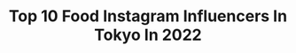 ---
title: Top 10 Food Instagram Influencers In Tokyo In 2022
description: >-
  Find top food Instagram influencers in Tokyo in 2022. Most popular hashtags: #tokyo #food #japan #instafood.
platform: Instagram
hits: 83
text_top: Identify the most popular Instagram accounts on inBeat.
text_bottom: inBeat aggregates 83 Instagram influencers like this in Tokyo, Japan for you to work with.
profiles:
  - username: "cruse.jimny.girl"
    fullname: >-
      CRUSE JIMNY GIRL
    bio: >-
      TOKYO×JIMNY×GIRL🗼🚙👩 FOLLOW ME!! ショップやカーショーなどのイベント関連や雑誌の撮影など、オファーお待ちしております。Youtubeなど、コラボ関連のお問い合わせもお気軽にDMください☺️
    location: "Japan"
    followers: 14944
    engagement: 707
    commentsToLikes: 0.018558
    id: ckapckyct48ut0i78b8xjtck6
    verified: false
    hashtags: "#cargirls, #japanesegirl, #carstagram, #halloween"
  - username: "aytystyle"
    fullname: >-
      Ay&Ty Style
    bio: >-
      watches, wine and foods in Tokyo♡ 🌸plz credit if repost🌸 . 🎞 Video edit by Ty . 🍷#aytywine 🍽#aytydining #ayty_best10 #ayty_best20 #ayty_best30 .
    location: "Japan"
    followers: 29689
    engagement: 402
    commentsToLikes: 0.084881
    id: ck13958r0jldt0i195llnjno7
    verified: false
    hashtags: "#oysterperpetual36, #hermesminikelly, #alexandermcqueen, #hermeskellypicnic"
  - username: "t_taka_8186"
    fullname: >-
      T_Taka_8186
    bio: >-
      食べる事が好きで、お店が好きで、料理が好きで、料理人の方々が好きです 自分の愛するお店にはやたら通います 焼肉 寿司 中華 鰻 とんかつ 餃子 炭水化物が好物です お酒が飲めません、煙草も吸いません ただただ食べるだけの食いしん坊の庶民ですがよろしくお願い致します
    location: "Japan"
    followers: 18106
    engagement: 345
    commentsToLikes: 0.006640
    id: ck14jdc4wjrso0i19ivkjkxak
    verified: false
    hashtags: "#foodpics, #instafood, #shirokane, #food"
  - username: "karen_eel3"
    fullname: >-
      Karen
    bio: >-
      🇰🇷100% From✈︎JEJU/제주🌴>>>TOKYO🗼 Food/Beauty/Fashion/Travel/anime
    location: "Japan"
    followers: 15640
    engagement: 219
    commentsToLikes: 0.012330
    id: ck6ubej1893fk0j71iltb52s1
    verified: false
    hashtags: "#klavuu, #03mint, #cherish, #blackootd"
  - username: "hiro.sato.sushi"
    fullname: >-
      Hiroyuki Sato
    bio: >-
      Hakkoku Chef sushihakkoku@gmail.com
    location: "Japan"
    followers: 21121
    engagement: 437
    commentsToLikes: 0.009499
    id: ck5ciu6z3tdo50i11tbbxw0nw
    verified: false
    hashtags: "#oad, #michelin, #gault, #hakkoku"
  - username: "joeishere_joeofficial"
    fullname: >-
      西澤呈/Joe Nishizawa /GENIC/
    bio: >-
      西澤呈/GENIC/avex/2月28日/高3 作詞・作曲・編曲﻿・振り付け・映像編集 #GENIC #呈 my YouTube👇
    location: "Japan"
    followers: 9732
    engagement: 1673
    commentsToLikes: 0.034691
    id: ck6tm5zxh78l90j713cydzbom
    verified: false
    hashtags: "#genic, #celebration, #joe, #tiktok"
  - username: "thermos_k.k"
    fullname: >-
      サーモス【公式】 THERMOS_k.k
    bio: >-
      🌱サーモス公式アカウントです🌱 日々の生活を、ちょっと豊かにする情報をお届けします! ※いいね、リポストもさせていただくことがあります サーモス会員サイト「Club Thermos」もよろしくお願いします。 https://www.club-thermos.jp/
    location: "Japan"
    followers: 52060
    engagement: 284
    commentsToLikes: 0.005983
    id: ck14jg44lk5yy0i19jwh7hjjj
    verified: false
    hashtags: "#thermos, #repost, #lunch, #instamood"
  - username: "akicoco76"
    fullname: >-
      akiii♡
    bio: >-
      
    location: "Japan"
    followers: 2839
    engagement: 1818
    commentsToLikes: 0.032427
    id: ck0vv5f7ynmp30i19zzgbo3qs
    verified: false
    hashtags: "#sweets, #kawaii, #strawberry, #flower"
  - username: "smine27"
    fullname: >-
      TabiEats Shinichi
    bio: >-
      Food and Travel ⬇️ YouTube Channel
    location: "Japan"
    followers: 20405
    engagement: 399
    commentsToLikes: 0.047253
    id: ckf5op92w37610j23xqzxle8z
    verified: false
    hashtags: "#noodles, #japanesefood, #tokyo, #tasty"
  - username: "thejapantimes"
    fullname: >-
      The Japan Times
    bio: >-
      Official account of the most widely read English-language newspaper in #Japan. 日本で一番読まれている英字新聞・ジャパンタイムズ。Follow for #news, #food, #travel and more.
    location: "Japan"
    followers: 71266
    engagement: 219
    commentsToLikes: 0.006811
    id: ck0tx54x8hylk0i19d36irz0p
    verified: true
    hashtags: "#japanesecooking, #recipe, #nature, #japanesefood"
---